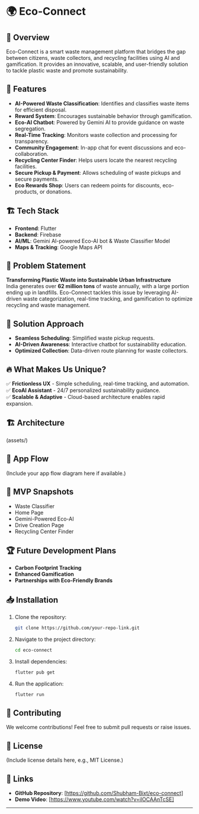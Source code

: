 
# 🌍 Eco-Connect  

## 📌 Overview  
Eco-Connect is a smart waste management platform that bridges the gap between citizens, waste collectors, and recycling facilities using AI and gamification. It provides an innovative, scalable, and user-friendly solution to tackle plastic waste and promote sustainability.  

## 🚀 Features  
- **AI-Powered Waste Classification**: Identifies and classifies waste items for efficient disposal.  
- **Reward System**: Encourages sustainable behavior through gamification.  
- **Eco-AI Chatbot**: Powered by Gemini AI to provide guidance on waste segregation.  
- **Real-Time Tracking**: Monitors waste collection and processing for transparency.  
- **Community Engagement**: In-app chat for event discussions and eco-collaboration.  
- **Recycling Center Finder**: Helps users locate the nearest recycling facilities.  
- **Secure Pickup & Payment**: Allows scheduling of waste pickups and secure payments.  
- **Eco Rewards Shop**: Users can redeem points for discounts, eco-products, or donations.  

## 🏗️ Tech Stack  
- **Frontend**: Flutter  
- **Backend**: Firebase  
- **AI/ML**: Gemini AI-powered Eco-AI bot & Waste Classifier Model  
- **Maps & Tracking**: Google Maps API  

## 📜 Problem Statement  
**Transforming Plastic Waste into Sustainable Urban Infrastructure**  
India generates over **62 million tons** of waste annually, with a large portion ending up in landfills. Eco-Connect tackles this issue by leveraging AI-driven waste categorization, real-time tracking, and gamification to optimize recycling and waste management.  

## 🎯 Solution Approach  
- **Seamless Scheduling**: Simplified waste pickup requests.  
- **AI-Driven Awareness**: Interactive chatbot for sustainability education.  
- **Optimized Collection**: Data-driven route planning for waste collectors.  

## 🔥 What Makes Us Unique?  
✅ **Frictionless UX** - Simple scheduling, real-time tracking, and automation.  
✅ **EcoAI Assistant** - 24/7 personalized sustainability guidance.  
✅ **Scalable & Adaptive** - Cloud-based architecture enables rapid expansion.  

## 🏗️ Architecture  
(assets/)  

## 📱 App Flow  
(Include your app flow diagram here if available.)  

## 📸 MVP Snapshots  
- Waste Classifier  
- Home Page  
- Gemini-Powered Eco-AI  
- Drive Creation Page  
- Recycling Center Finder  

## 🏆 Future Development Plans  
- **Carbon Footprint Tracking**  
- **Enhanced Gamification**  
- **Partnerships with Eco-Friendly Brands**  

## 📥 Installation  
1. Clone the repository:  
   ```bash
   git clone https://github.com/your-repo-link.git
   ```
2. Navigate to the project directory:  
   ```bash
   cd eco-connect
   ```
3. Install dependencies:  
   ```bash
   flutter pub get
   ```
4. Run the application:  
   ```bash
   flutter run
   ```  

## 🤝 Contributing  
We welcome contributions! Feel free to submit pull requests or raise issues.  

## 📜 License  
(Include license details here, e.g., MIT License.)  

## 🔗 Links  
- **GitHub Repository**: [https://github.com/Shubham-Bixt/eco-connect]  
- **Demo Video**: [https://www.youtube.com/watch?v=ilOCAAnTcSE]  

---
